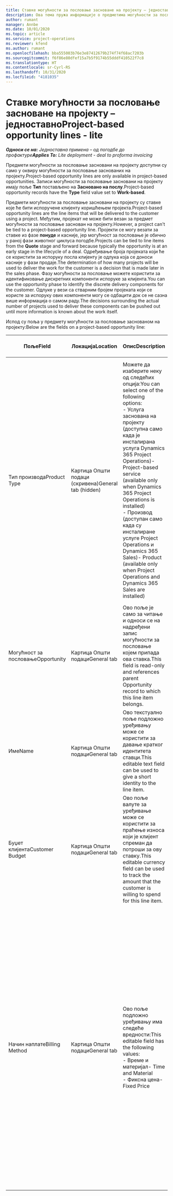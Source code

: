 ```yaml
---
title: Ставке могућности за пословање засноване на пројекту – једноставно
description: Ова тема пружа информације о предметима могућности за пословање заснованим на пројекту. (Pro)
author: rumant
manager: Annbe
ms.date: 10/01/2020
ms.topic: article
ms.service: project-operations
ms.reviewer: kfend
ms.author: rumant
ms.openlocfilehash: bba555003b76e3e87412679b274f74f68ac7203b
ms.sourcegitcommit: f6f86e80dfef15a7b5f9174b55dddf410522f7c8
ms.translationtype: HT
ms.contentlocale: sr-Cyrl-RS
ms.lasthandoff: 10/31/2020
ms.locfileid: "4181035"
---
```

# <a name="project-based-opportunity-lines---lite"></a><span data-ttu-id="e59aa-104">Ставке могућности за пословање засноване на пројекту – једноставно</span><span class="sxs-lookup"><span data-stu-id="e59aa-104">Project-based opportunity lines - lite</span></span>

<span data-ttu-id="e59aa-105">_**Односи се на:** Једноставна примена – од погодбе до профактуре_</span><span class="sxs-lookup"><span data-stu-id="e59aa-105">_**Applies To:** Lite deployment - deal to proforma invoicing_</span></span>

<span data-ttu-id="e59aa-106">Предмети могућности за пословање засновани на пројекту доступни су само у оквиру могућности за пословање заснованих на пројекту.</span><span class="sxs-lookup"><span data-stu-id="e59aa-106">Project-based opportunity lines are only available in project-based opportunities.</span></span> <span data-ttu-id="e59aa-107">Записи могућности за пословање засновани на пројекту имају поље **Тип** постављено на **Засновано на послу**.</span><span class="sxs-lookup"><span data-stu-id="e59aa-107">Project-based opportunity records have the **Type** field value set to **Work-based**.</span></span>

<span data-ttu-id="e59aa-108">Предмети могућности за пословање засновани на пројекту су ставке које ће бити испоручене клијенту коришћењем пројекта.</span><span class="sxs-lookup"><span data-stu-id="e59aa-108">Project-based opportunity lines are the line items that will be delivered to the customer using a project.</span></span> <span data-ttu-id="e59aa-109">Међутим, пројекат не може бити везан за предмет могућности за пословање заснован на пројекту.</span><span class="sxs-lookup"><span data-stu-id="e59aa-109">However, a project can't be tied to a project-based opportunity line.</span></span> <span data-ttu-id="e59aa-110">Пројекти се могу везати за ставке из фазе **понуде** и касније, јер могућност за пословање је обично у раној фази животног циклуса погодбе.</span><span class="sxs-lookup"><span data-stu-id="e59aa-110">Projects can be tied to line items from the **Quote** stage and forward because typically the opportunity is at an early stage in the lifecycle of a deal.</span></span> <span data-ttu-id="e59aa-111">Одређивање броја пројеката који ће се користити за испоруку посла клијенту је одлука која се доноси касније у фази продаје.</span><span class="sxs-lookup"><span data-stu-id="e59aa-111">The determination of how many projects will be used to deliver the work for the customer is a decision that is made later in the sales phase.</span></span> <span data-ttu-id="e59aa-112">Фазу могућности за пословање можете користити за идентификовање дискретних компоненти испоруке за клијента.</span><span class="sxs-lookup"><span data-stu-id="e59aa-112">You can use the opportunity phase to identify the discrete delivery components for the customer.</span></span> <span data-ttu-id="e59aa-113">Одлуке у вези са стварним бројем пројеката који се користе за испоруку ових компоненти могу се одбацити док се не сазна више информација о самом раду.</span><span class="sxs-lookup"><span data-stu-id="e59aa-113">The decisions surrounding the actual number of projects used to deliver these components can be pushed out until more information is known about the work itself.</span></span>

<span data-ttu-id="e59aa-114">Испод су поља у предмету могућности за пословање заснованом на пројекту:</span><span class="sxs-lookup"><span data-stu-id="e59aa-114">Below are the fields on a project-based opportunity line:</span></span>

| <span data-ttu-id="e59aa-115">**Поље**</span><span class="sxs-lookup"><span data-stu-id="e59aa-115">**Field**</span></span> | <span data-ttu-id="e59aa-116">**Локација**</span><span class="sxs-lookup"><span data-stu-id="e59aa-116">**Location**</span></span> | <span data-ttu-id="e59aa-117">**Опис**</span><span class="sxs-lookup"><span data-stu-id="e59aa-117">**Description**</span></span> | <span data-ttu-id="e59aa-118">**Последични утицај**</span><span class="sxs-lookup"><span data-stu-id="e59aa-118">**Downstream impact**</span></span> |
| --- | --- | --- | --- |
| <span data-ttu-id="e59aa-119">Тип производа</span><span class="sxs-lookup"><span data-stu-id="e59aa-119">Product Type</span></span> | <span data-ttu-id="e59aa-120">Картица Општи подаци (скривена)</span><span class="sxs-lookup"><span data-stu-id="e59aa-120">General tab (hidden)</span></span> | <span data-ttu-id="e59aa-121">Можете да изаберите неку од следећих опција:</span><span class="sxs-lookup"><span data-stu-id="e59aa-121">You can select one of the following options:</span></span></br><span data-ttu-id="e59aa-122">- Услуга заснована на пројекту (доступна само када је инсталирана услуга Dynamics 365 Project Operations)</span><span class="sxs-lookup"><span data-stu-id="e59aa-122">- Project-based service (available only when Dynamics 365 Project Operations is installed)</span></span></br><span data-ttu-id="e59aa-123">- Производ (доступан само када су инсталиране услуге Project Operations и Dynamics 365 Sales)</span><span class="sxs-lookup"><span data-stu-id="e59aa-123">- Product (available only when Project Operations and Dynamics 365 Sales are installed)</span></span> | <span data-ttu-id="e59aa-124">Вредност овог поља је постављена на **Услуга заснована на пројекту** када креирате ставку могућности за пословање засновану на пројекту из мреже ставки заснованих на пројекту у могућности за пословање.</span><span class="sxs-lookup"><span data-stu-id="e59aa-124">The value of this field is set to **Project-based service** when you create a project-based opportunity line from the project-based lines grid on the Opportunity.</span></span> <br> <span data-ttu-id="e59aa-125">Ако промените или замените ову вредност, функционалност пројекта неће бити омогућена на ставкама заснованим на пројекту.</span><span class="sxs-lookup"><span data-stu-id="e59aa-125">If you change or override this value, the project functionality won't be enabled on your project-based line items.</span></span> |
| <span data-ttu-id="e59aa-126">Могућност за пословање</span><span class="sxs-lookup"><span data-stu-id="e59aa-126">Opportunity</span></span> | <span data-ttu-id="e59aa-127">Картица Општи подаци</span><span class="sxs-lookup"><span data-stu-id="e59aa-127">General tab</span></span> | <span data-ttu-id="e59aa-128">Ово поље је само за читање и односи се на надређени запис могућности за пословање којем припада ова ставка.</span><span class="sxs-lookup"><span data-stu-id="e59aa-128">This field is read-only and references parent Opportunity record to which this line item belongs.</span></span> | <span data-ttu-id="e59aa-129">Нема последичног утицаја из овог поља.</span><span class="sxs-lookup"><span data-stu-id="e59aa-129">There is no downstream impact from this field.</span></span> |
| <span data-ttu-id="e59aa-130">Име</span><span class="sxs-lookup"><span data-stu-id="e59aa-130">Name</span></span> | <span data-ttu-id="e59aa-131">Картица Општи подаци</span><span class="sxs-lookup"><span data-stu-id="e59aa-131">General tab</span></span> | <span data-ttu-id="e59aa-132">Ово текстуално поље подложно уређивању може се користити за давање кратког идентитета ставци.</span><span class="sxs-lookup"><span data-stu-id="e59aa-132">This editable text field can be used to give a short identity to the line item.</span></span> | <span data-ttu-id="e59aa-133">Ова вредност се преноси на ставку понуде када креирате понуду из ове могућности за пословање.</span><span class="sxs-lookup"><span data-stu-id="e59aa-133">This value is carried over to the quote line when you create a quote from this opportunity.</span></span> |
| <span data-ttu-id="e59aa-134">Буџет клијента</span><span class="sxs-lookup"><span data-stu-id="e59aa-134">Customer Budget</span></span> | <span data-ttu-id="e59aa-135">Картица Општи подаци</span><span class="sxs-lookup"><span data-stu-id="e59aa-135">General tab</span></span> | <span data-ttu-id="e59aa-136">Ово поље валуте за уређивање може се користити за праћење износа који је клијент спреман да потроши за ову ставку.</span><span class="sxs-lookup"><span data-stu-id="e59aa-136">This editable currency field can be used to track the amount that the customer is willing to spend for this line item.</span></span> | <span data-ttu-id="e59aa-137">Ова вредност се преноси на одговарајуће поље ставке понуде када понуду креирате из ове могућности за пословање.</span><span class="sxs-lookup"><span data-stu-id="e59aa-137">This value is carried over to the corresponding field on the quote line when you create a quote from this opportunity.</span></span> |
| <span data-ttu-id="e59aa-138">Начин наплате</span><span class="sxs-lookup"><span data-stu-id="e59aa-138">Billing Method</span></span> | <span data-ttu-id="e59aa-139">Картица Општи подаци</span><span class="sxs-lookup"><span data-stu-id="e59aa-139">General tab</span></span> | <span data-ttu-id="e59aa-140">Ово поље подложно уређивању има следеће вредности:</span><span class="sxs-lookup"><span data-stu-id="e59aa-140">This editable field has the following values:</span></span></br><span data-ttu-id="e59aa-141">- Време и материјал</span><span class="sxs-lookup"><span data-stu-id="e59aa-141">- Time and Material</span></span></br><span data-ttu-id="e59aa-142">- Фиксна цена</span><span class="sxs-lookup"><span data-stu-id="e59aa-142">- Fixed Price</span></span> | <span data-ttu-id="e59aa-143">Ова вредност се преноси на одговарајуће поље ставке понуде када понуду креирате из ове могућности за пословање.</span><span class="sxs-lookup"><span data-stu-id="e59aa-143">This value is carried over to the corresponding field on the quote line when you create a quote from this opportunity.</span></span> <span data-ttu-id="e59aa-144">Када креирате ставку понуде, поље је закључано и не може се променити.</span><span class="sxs-lookup"><span data-stu-id="e59aa-144">After the quote line is created, the field is locked and can't be changed.</span></span> <span data-ttu-id="e59aa-145">Доделите вредност овог поља што је тачније могуће.</span><span class="sxs-lookup"><span data-stu-id="e59aa-145">Assign this field value as accurately as possible.</span></span> <span data-ttu-id="e59aa-146">Ако је потребно да промените вредност овог поља у ставци понуде, избришите и поново креирајте ставку понуде.</span><span class="sxs-lookup"><span data-stu-id="e59aa-146">If you need to change the value of this field on the quote line, delete and re-create the quote line.</span></span> |
